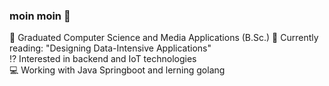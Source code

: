 ### moin moin 👋



🔭 Graduated Computer Science and Media Applications (B.Sc.) 
📖 Currently reading: "Designing Data-Intensive Applications" <br>
⁉️ Interested in backend and IoT technologies <br>
💻 Working with Java Springboot and lerning golang
